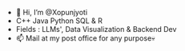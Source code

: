 - 👋 Hi, I’m @Xopunjyoti
- C++ Java Python SQL & R
- Fields : LLMs', Data Visualization & Backend Dev
- 📫 Mail at my post office for any purpose💀

<!---
Xopunjyoti/Xopunjyoti is a ✨ special ✨ repository because its `README.md` (this file) appears on your GitHub profile.
You can click the Preview link to take a look at your changes.
--->
